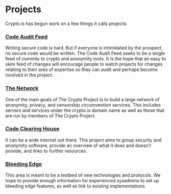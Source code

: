 # Projects

Crypto.is has begun work on a few things it calls projects:

### [Code Audit Feed](/projects/audit/)

Writing secure code is hard. But if everyone is intimidated by the prospect, no secure code would be written. The Code Audit Feed seeks to be a single feed of commits to crypto and anonymity tools. It is the hope that an easy to skim feed of changes will encourage people to watch projects for changes relating to their area of expertise so they can audit and perhaps become involved in the project.

### [The Network](/projects/network/)

One of the main goals of The Crypto Project is to build a large network of anonymity, privacy, and censorship circumvention services.  This includes servers and services under the crypto.is domain name as well as those that are run by members of The Crypto Project.

### [Code Clearing House](/projects/cch/)

It can be a wide internet out there. This project aims to group security and anonymity software, provide an overview of what it does and doesn't provide, and links to further resources.

### [Bleeding Edge](/projects/bleeding/)

This area is meant to be a testbed of new technologies and protocols.  We hope to provide enough information for experienced sysadmins to set up bleeding edge features, as well as link to existing implementations.

